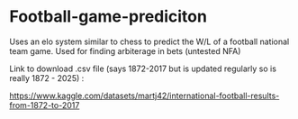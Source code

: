 # Football-game-prediciton
Uses an elo system similar to chess to predict the W/L of a football national team game.
Used for finding arbiterage in bets (untested NFA)



Link to download .csv file (says 1872-2017 but is updated regularly so is really 1872 - 2025) :

https://www.kaggle.com/datasets/martj42/international-football-results-from-1872-to-2017

